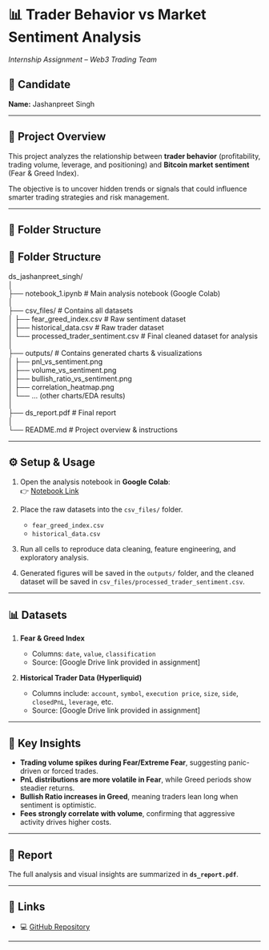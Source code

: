 # 📊 Trader Behavior vs Market Sentiment Analysis  
*Internship Assignment – Web3 Trading Team*  

## 👤 Candidate  
**Name:** Jashanpreet Singh  

---

## 📌 Project Overview  
This project analyzes the relationship between **trader behavior** (profitability, trading volume, leverage, and positioning) and **Bitcoin market sentiment** (Fear & Greed Index).  

The objective is to uncover hidden trends or signals that could influence smarter trading strategies and risk management.  

---

## 📂 Folder Structure  

## 📂 Folder Structure  

ds_jashanpreet_singh/  
│  
├── notebook_1.ipynb                  # Main analysis notebook (Google Colab)  
│  
├── csv_files/                        # Contains all datasets  
│   ├── fear_greed_index.csv          # Raw sentiment dataset  
│   ├── historical_data.csv           # Raw trader dataset  
│   └── processed_trader_sentiment.csv # Final cleaned dataset for analysis  
│  
├── outputs/                          # Contains generated charts & visualizations  
│   ├── pnl_vs_sentiment.png  
│   ├── volume_vs_sentiment.png  
│   ├── bullish_ratio_vs_sentiment.png  
│   ├── correlation_heatmap.png  
│   └── ... (other charts/EDA results)  
│  
├── ds_report.pdf                     # Final report  
│  
└── README.md                         # Project overview & instructions  




---

## ⚙️ Setup & Usage  

1. Open the analysis notebook in **Google Colab**:  
   👉 [Notebook Link](https://colab.research.google.com/drive/1ZefZIQatzzv5Vjh2cWP3s181xy-52FHt?usp=sharing)

2. Place the raw datasets into the `csv_files/` folder.  
   - `fear_greed_index.csv`  
   - `historical_data.csv`  

3. Run all cells to reproduce data cleaning, feature engineering, and exploratory analysis.  

4. Generated figures will be saved in the `outputs/` folder, and the cleaned dataset will be saved in `csv_files/processed_trader_sentiment.csv`.  

---

## 📊 Datasets  

1. **Fear & Greed Index**  
   - Columns: `date`, `value`, `classification`  
   - Source: [Google Drive link provided in assignment]  

2. **Historical Trader Data (Hyperliquid)**  
   - Columns include: `account`, `symbol`, `execution price`, `size`, `side`, `closedPnL`, `leverage`, etc.  
   - Source: [Google Drive link provided in assignment]  

---

## 🔑 Key Insights  

- **Trading volume spikes during Fear/Extreme Fear**, suggesting panic-driven or forced trades.  
- **PnL distributions are more volatile in Fear**, while Greed periods show steadier returns.  
- **Bullish Ratio increases in Greed**, meaning traders lean long when sentiment is optimistic.  
- **Fees strongly correlate with volume**, confirming that aggressive activity drives higher costs.  

---

## 📄 Report  
The full analysis and visual insights are summarized in **`ds_report.pdf`**.  

---

## 🔗 Links  
- 💻 [GitHub Repository](https://github.com/jashan-17/ds_jashanpreet_singh)  

---